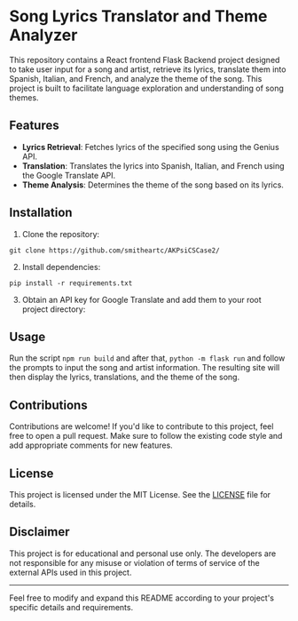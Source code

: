 # Song Lyrics Translator and Theme Analyzer

This repository contains a React frontend Flask Backend project designed to take user input for a song and artist, retrieve its lyrics, translate them into Spanish, Italian, and French, and analyze the theme of the song. This project is built to facilitate language exploration and understanding of song themes.

## Features

- **Lyrics Retrieval**: Fetches lyrics of the specified song using the Genius API.
- **Translation**: Translates the lyrics into Spanish, Italian, and French using the Google Translate API.
- **Theme Analysis**: Determines the theme of the song based on its lyrics.

## Installation

1. Clone the repository:

```
git clone https://github.com/smitheartc/AKPsiCSCase2/
```

2. Install dependencies:

```
pip install -r requirements.txt
```

3. Obtain an API key for Google Translate and add them to your root project directory:

## Usage

Run the script `npm run build` and after that, `python -m flask run` and follow the prompts to input the song and artist information. The resulting site will then display the lyrics, translations, and the theme of the song.

## Contributions

Contributions are welcome! If you'd like to contribute to this project, feel free to open a pull request. Make sure to follow the existing code style and add appropriate comments for new features.

## License

This project is licensed under the MIT License. See the [LICENSE](LICENSE) file for details.

## Disclaimer

This project is for educational and personal use only. The developers are not responsible for any misuse or violation of terms of service of the external APIs used in this project.

---

Feel free to modify and expand this README according to your project's specific details and requirements.
